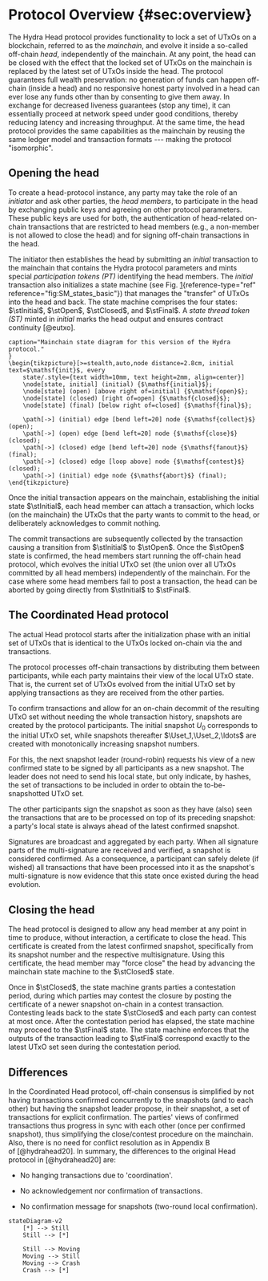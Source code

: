 # Protocol Overview {#sec:overview}

The Hydra Head protocol provides functionality to lock a set of UTxOs on
a blockchain, referred to as the *mainchain*, and evolve it inside a
so-called off-chain *head*, independently of the mainchain. At any
point, the head can be closed with the effect that the locked set of
UTxOs on the mainchain is replaced by the latest set of UTxOs inside the
head. The protocol guarantees full wealth preservation: no generation of
funds can happen off-chain (inside a head) and no responsive honest
party involved in a head can ever lose any funds other than by
consenting to give them away. In exchange for decreased liveness
guarantees (stop any time), it can essentially proceed at network speed
under good conditions, thereby reducing latency and increasing
throughput. At the same time, the head protocol provides the same
capabilities as the mainchain by reusing the same ledger model and
transaction formats --- making the protocol \"isomorphic\".

## Opening the head

To create a head-protocol instance, any party may take the role of an
*initiator* and ask other parties, the *head members*, to participate in
the head by exchanging public keys and agreeing on other protocol
parameters. These public keys are used for both, the authentication of
head-related on-chain transactions that are restricted to head members
(e.g., a non-member is not allowed to close the head) and for signing
off-chain transactions in the head.

The initiator then establishes the head by submitting an *initial*
transaction to the mainchain that contains the Hydra protocol parameters
and mints special *participation tokens (PT)* identifying the head
members. The *initial* transaction also initializes a state machine (see
Fig. [1](#fig:SM_states_basic){reference-type="ref"
reference="fig:SM_states_basic"}) that manages the "transfer" of UTxOs
into the head and back. The state machine comprises the four states:
$\stInitial$, $\stOpen$, $\stClosed$, and $\stFinal$. A *state thread
token (ST)* minted in *initial* marks the head output and ensures
contract continuity [@eutxo].

<!-- FIXME: too long caption is problematic -->

```{#fig:SM_states_basic .tikz
caption="Mainchain state diagram for this version of the Hydra protocol."
}
\begin{tikzpicture}[>=stealth,auto,node distance=2.8cm, initial text=$\mathsf{init}$, every
    state/.style={text width=10mm, text height=2mm, align=center}]
    \node[state, initial] (initial) {$\mathsf{initial}$};
    \node[state] (open) [above right of=initial] {$\mathsf{open}$};
    \node[state] (closed) [right of=open] {$\mathsf{closed}$};
    \node[state] (final) [below right of=closed] {$\mathsf{final}$};

    \path[->] (initial) edge [bend left=20] node {$\mathsf{collect}$} (open);
    \path[->] (open) edge [bend left=20] node {$\mathsf{close}$} (closed);
    \path[->] (closed) edge [bend left=20] node {$\mathsf{fanout}$} (final);
    \path[->] (closed) edge [loop above] node {$\mathsf{contest}$} (closed);
    \path[->] (initial) edge node {$\mathsf{abort}$} (final);
\end{tikzpicture}
```

Once the initial transaction appears on the mainchain, establishing the
initial state $\stInitial$, each head member can attach a transaction,
which locks (on the mainchain) the UTxOs that the party wants to commit
to the head, or deliberately acknowledges to commit nothing.

The commit transactions are subsequently collected by the transaction
causing a transition from $\stInitial$ to $\stOpen$. Once the $\stOpen$
state is confirmed, the head members start running the off-chain head
protocol, which evolves the initial UTxO set (the union over all UTxOs
committed by all head members) independently of the mainchain. For the
case where some head members fail to post a transaction, the head can be
aborted by going directly from $\stInitial$ to $\stFinal$.

## The Coordinated Head protocol

The actual Head protocol starts after the initialization phase with an
initial set of UTxOs that is identical to the UTxOs locked on-chain via
the and transactions.

The protocol processes off-chain transactions by distributing them
between participants, while each party maintains their view of the local
UTxO state. That is, the current set of UTxOs evolved from the initial
UTxO set by applying transactions as they are received from the other
parties.

To confirm transactions and allow for an on-chain decommit of the
resulting UTxO set without needing the whole transaction history,
snapshots are created by the protocol participants. The initial snapshot
$U_{0}$ corresponds to the initial UTxO set, while snapshots thereafter
$\Uset_1,\Uset_2,\ldots$ are created with monotonically increasing
snapshot numbers.

For this, the next snapshot leader (round-robin) requests his view of a
new confirmed state to be signed by all participants as a new snapshot.
The leader does not need to send his local state, but only indicate, by
hashes, the set of transactions to be included in order to obtain the
to-be-snapshotted UTxO set.

The other participants sign the snapshot as soon as they have (also)
seen the transactions that are to be processed on top of its preceding
snapshot: a party's local state is always ahead of the latest confirmed
snapshot.

Signatures are broadcast and aggregated by each party. When all
signature parts of the multi-signature are received and verified, a
snapshot is considered confirmed. As a consequence, a participant can
safely delete (if wished) all transactions that have been processed into
it as the snapshot's multi-signature is now evidence that this state
once existed during the head evolution.

## Closing the head

The head protocol is designed to allow any head member at any point in
time to produce, without interaction, a certificate to close the head.
This certificate is created from the latest confirmed snapshot,
specifically from its snapshot number and the respective multisignature.
Using this certificate, the head member may "force close" the head by
advancing the mainchain state machine to the $\stClosed$ state.

Once in $\stClosed$, the state machine grants parties a contestation
period, during which parties may contest the closure by posting the
certificate of a newer snapshot on-chain in a contest transaction.
Contesting leads back to the state $\stClosed$ and each party can
contest at most once. After the contestation period has elapsed, the
state machine may proceed to the $\stFinal$ state. The state machine
enforces that the outputs of the transaction leading to $\stFinal$
correspond exactly to the latest UTxO set seen during the contestation
period.

## Differences

In the Coordinated Head protocol, off-chain consensus is simplified by
not having transactions confirmed concurrently to the snapshots (and to
each other) but having the snapshot leader propose, in their snapshot, a
set of transactions for explicit confirmation. The parties' views of
confirmed transactions thus progress in sync with each other (once per
confirmed snapshot), thus simplifying the close/contest procedure on the
mainchain. Also, there is no need for conflict resolution as in
Appendix B of [@hydrahead20]. In summary, the differences to the
original Head protocol in [@hydrahead20] are:

-   No hanging transactions due to 'coordination'.

-   No acknowledgement nor confirmation of transactions.

-   No confirmation message for snapshots (two-round local
    confirmation).


<!-- TODO: mermaid diagrams? -->

```{#fig:mermaid-example .mermaid}
stateDiagram-v2
    [*] --> Still
    Still --> [*]

    Still --> Moving
    Moving --> Still
    Moving --> Crash
    Crash --> [*]
```
